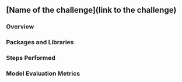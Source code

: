 ## [Name of the challenge](link to the challenge)

### Overview

### Packages and Libraries

### Steps Performed

### Model Evaluation Metrics